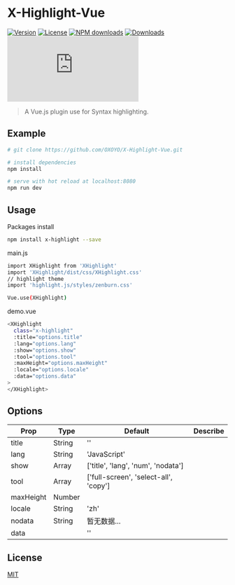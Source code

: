 # X-Highlight-Vue

[![Version](https://img.shields.io/npm/v/x-highlight.svg)](https://www.npmjs.com/package/x-highlight)
[![License](https://img.shields.io/npm/l/x-highlight.svg)](https://www.npmjs.com/package/x-highlight)
[![NPM downloads](http://img.shields.io/npm/dm/x-highlight.svg?style=flat-square)](https://npmjs.org/package/x-highlight)
[![Downloads](https://img.shields.io/npm/dt/x-highlight.svg)](https://www.npmjs.com/package/x-highlight)
![JS gzip size](http://img.badgesize.io/https://unpkg.com/x-highlight/dist/XHighlight.js?compression=gzip&label=gzip%20size:%20JS&style=flat-square)

> A Vue.js plugin use for Syntax highlighting.


## Example



``` bash
# git clone https://github.com/OXOYO/X-Highlight-Vue.git

# install dependencies
npm install

# serve with hot reload at localhost:8080
npm run dev
```

## Usage

  Packages install
  ``` bash
  npm install x-highlight --save
  ```

  main.js
  ```bash
  import XHighlight from 'XHighlight'
  import 'XHighlight/dist/css/XHighlight.css'
  // highlight theme
  import 'highlight.js/styles/zenburn.css'

  Vue.use(XHighlight)

  ```

  demo.vue
  ```bash
  <XHighlight
    class="x-highlight"
    :title="options.title"
    :lang="options.lang"
    :show="options.show"
    :tool="options.tool"
    :maxHeight="options.maxHeight"
    :locale="options.locale"
    :data="options.data"
  >
  </XHighlight>
  ```

## Options

| Prop | Type | Default | Describe |
|---|---|---|---|
| title | String | '' |  |
| lang | String | 'JavaScript' |  |
| show | Array | ['title', 'lang', 'num', 'nodata'] |  |
| tool | Array | ['full-screen', 'select-all', 'copy'] |  |
| maxHeight | Number |  |  |
| locale | String | 'zh' |  |
| nodata | String | 暂无数据... |  |
| data |  | '' |  |


## License
[MIT](http://opensource.org/licenses/MIT)
